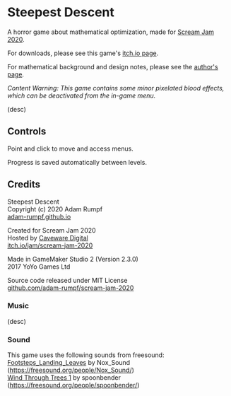 # Steepest Descent

A horror game about mathematical optimization, made for [Scream Jam 2020](https://itch.io/jam/scream-jam-2020).

For downloads, please see this game's [itch.io page](https://adam-rumpf.itch.io/steepest-descent).

For mathematical background and design notes, please see the [author's page](https://adam-rumpf.github.io/games/steepest_descent.html).

_Content Warning: This game contains some minor pixelated blood effects, which can be deactivated from the in-game menu._

(desc)

## Controls

Point and click to move and access menus.

Progress is saved automatically between levels.

## Credits

Steepest Descent  
Copyright (c) 2020 Adam Rumpf  
[adam-rumpf.github.io](https://adam-rumpf.github.io/)

Created for Scream Jam 2020  
Hosted by [Caveware Digital](https://caveware.itch.io/)  
[itch.io/jam/scream-jam-2020](https://itch.io/jam/scream-jam-2020)

Made in GameMaker Studio 2 (Version 2.3.0)  
2017 YoYo Games Ltd

Source code released under MIT License  
[github.com/adam-rumpf/scream-jam-2020](https://github.com/adam-rumpf/scream-jam-2020)

### Music

(desc)

### Sound

This game uses the following sounds from freesound:  
[Footsteps_Landing_Leaves](https://freesound.org/people/Nox_Sound/sounds/496420/) by Nox_Sound (https://freesound.org/people/Nox_Sound/)  
[Wind Through Trees 1](https://freesound.org/people/spoonbender/sounds/244939/) by spoonbender (https://freesound.org/people/spoonbender/)
